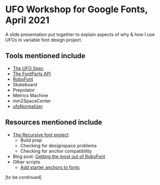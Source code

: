 # UFO Workshop for Google Fonts, April 2021

A slide presentation put together to explain aspects of why & how I use UFOs in variable font design project.

## Tools mentioned include

- [The UFO Spec](https://unifiedfontobject.org/)
- [The FontParts API](https://fontparts.robotools.dev/en/stable/index.html)
- [RoboFont](http://robofont.com/)
- Skateboard
- Prepolator
- Metrics Machine
- mm2SpaceCenter
- [ufoNormalizer](https://github.com/unified-font-object/ufoNormalizer)

## Resources mentioned include

- [The Recursive font project](https://github.com/arrowtype/recursive)
  - Build prep
  - Checking for designspace problems
  - Checking for anchor compatibility
- Blog post: [Getting the most out of RoboFont](https://blog.arrowtype.com/robofont-tips/)
- Other scripts
  - [Add starter anchors to fonts](https://gist.github.com/arrowtype/87c5049f9e7ef36f08340e534a4cf9e0)

[to be continued]
